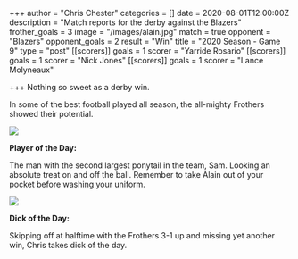+++
author = "Chris Chester"
categories = []
date = 2020-08-01T12:00:00Z
description = "Match reports for the derby against the Blazers"
frother_goals = 3
image = "/images/alain.jpg"
match = true
opponent = "Blazers"
opponent_goals = 2
result = "Win"
title = "2020 Season - Game 9"
type = "post"
[[scorers]]
goals = 1
scorer = "Yarride Rosario"
[[scorers]]
goals = 1
scorer = "Nick Jones"
[[scorers]]
goals = 1
scorer = "Lance Molyneaux"

+++
Nothing so sweet as a derby win.

In some of the best football played all season, the all-mighty Frothers showed their potential.

![](/images/img_5563-1.jpg)

**Player of the Day:**

The man with the second largest ponytail in the team, Sam. Looking an absolute treat on and off the ball. Remember to take Alain out of your pocket before washing your uniform.

![](/images/img_5553-1.jpg)

**Dick of the Day:**

Skipping off at halftime with the Frothers 3-1 up and missing yet another win, Chris takes dick of the day.